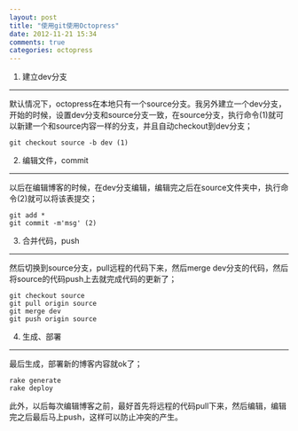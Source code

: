 ```yaml
---
layout: post
title: "使用git使用Octopress"
date: 2012-11-21 15:34
comments: true
categories: octopress
---
```

1. 建立dev分支
----------------
默认情况下，octopress在本地只有一个source分支。我另外建立一个dev分支，开始的时候，设置dev分支和source分支一致，在source分支，执行命令(1)就可以新建一个和source内容一样的分支，并且自动checkout到dev分支；

    git checkout source -b dev (1)

2. 编辑文件，commit
----------------
以后在编辑博客的时候，在dev分支编辑，编辑完之后在source文件夹中，执行命令(2)就可以将该表提交；

    git add *
    git commit -m'msg' (2)

3. 合并代码，push
----------------
然后切换到source分支，pull远程的代码下来，然后merge dev分支的代码，然后将source的代码push上去就完成代码的更新了；

    git checkout source
    git pull origin source
    git merge dev
    git push origin source

4. 生成、部署
----------------
最后生成，部署新的博客内容就ok了；
    
    rake generate
    rake deploy

此外，以后每次编辑博客之前，最好首先将远程的代码pull下来，然后编辑，编辑完之后最后马上push，这样可以防止冲突的产生。
